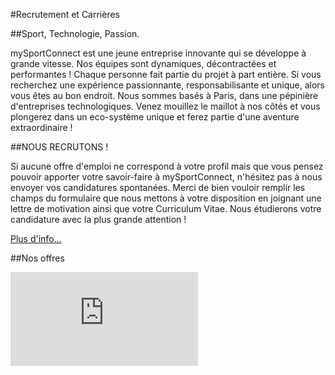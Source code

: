 #Recrutement et Carrières

##Sport, Technologie, Passion.

mySportConnect est une jeune entreprise innovante qui se développe à grande vitesse. Nos équipes sont dynamiques, décontractées et performantes ! Chaque personne fait partie du projet à part entière. Si vous recherchez une expérience passionnante, responsabilisante et unique, alors vous êtes au bon endroit. Nous sommes basés à Paris, dans une pépinière d'entreprises technologiques. Venez mouillez le maillot à nos côtés et vous plongerez dans un eco-système unique et ferez partie d'une aventure extraordinaire !

##NOUS RECRUTONS !

Si aucune offre d'emploi ne correspond à votre profil mais que vous pensez pouvoir apporter votre savoir-faire à mySportConnect, n'hésitez pas à nous envoyer vos candidatures spontanées. Merci de bien vouloir remplir les champs du formulaire que nous mettons à votre disposition en joignant une lettre de motivation ainsi que votre Curriculum Vitae. Nous étudierons votre candidature avec la plus grande attention !

<a href=http://www.mysportconnect.net/fr/entreprise/carriere/>Plus d'info...</a>

##Nos offres

<iframe src="http://mysportconnect.jobscore.com/list?iframe=1" frameborder="no"></iframe>

